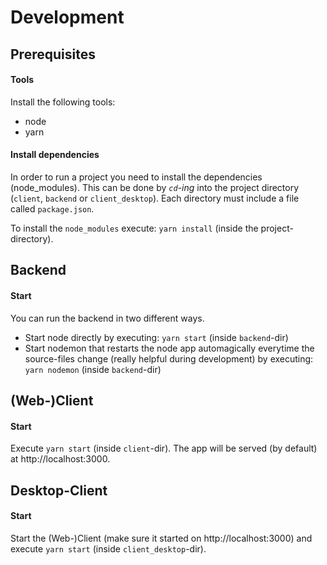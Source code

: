 # Development

## Prerequisites 

#### Tools 

Install the following tools:

* node
* yarn

#### Install dependencies

In order to run a project you need to install the dependencies (node_modules). This can be done by *`cd`-ing* into the project directory (`client`, `backend` or `client_desktop`). Each directory must include a file called `package.json`.

To install the `node_modules` execute: `yarn install` (inside the project-directory).

## Backend

#### Start

You can run the backend in two different ways.

* Start node directly by executing: `yarn start` (inside `backend`-dir)
* Start nodemon that restarts the node app automagically everytime the source-files change (really helpful during development) by executing: `yarn nodemon` (inside `backend`-dir)

## (Web-)Client

#### Start

Execute `yarn start` (inside `client`-dir). The app will be served (by default) at http://localhost:3000.

## Desktop-Client

#### Start

Start the (Web-)Client (make sure it started on http://localhost:3000) and execute `yarn start` (inside `client_desktop`-dir).